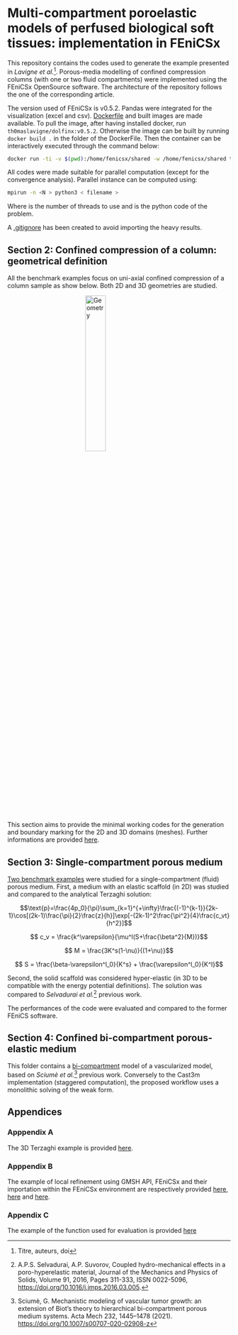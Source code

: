 # Multi-compartment poroelastic models of perfused biological soft tissues: implementation in FEniCSx

This repository contains the codes used to generate the example presented in *Lavigne et al.*[^1]. Porous-media modelling of confined compression columns (with one or two fluid compartments) were implemented using the FEniCSx OpenSource software. The architecture of the repository follows the one of the corresponding article.

The version used of FEniCSx is v0.5.2. Pandas were integrated for the visualization (excel and csv). [Dockerfile](Dockerfile) and built images are made available. To pull the image, after having installed docker, run `th0maslavigne/dolfinx:v0.5.2`. Otherwise the image can be built by running `docker build .` in the folder of the DockerFile. Then the container can be interactively executed through the command below:

```sh
docker run -ti -v $(pwd):/home/fenicsx/shared -w /home/fenicsx/shared th0maslavigne/dolfinx:v0.5.2
```

All codes were made suitable for parallel computation (except for the convergence analysis). Parallel instance can be computed using:

```sh 
mpirun -n <N > python3 < filename >
```

Where <N> is the number of threads to use and <filename> is the python code of the problem.

A [.gitignore](.gitignore) has been created to avoid importing the heavy results.

##  Section 2: Confined compression of a column: geometrical definition

All the benchmark examples focus on uni-axial confined compression of a column sample as show below. Both 2D and 3D geometries are studied.

<img 
    style="display: block; 
           margin-left: auto;
           margin-right: auto;
           width: 30%;"
src=https://user-images.githubusercontent.com/91893320/214018911-5a95fb22-6066-4546-9399-afbe2c3b3cdc.png
alt="Geometry">
</img>

This section aims to provide the minimal working codes for the generation and boundary marking for the 2D and 3D domains (meshes). Further informations are provided [here](Section_2/readme.md).

## Section 3: Single-compartment porous medium

[Two benchmark examples](Section_3) were studied for a single-compartment (fluid) porous medium. First, a medium with an elastic scaffold (in 2D) was studied and compared to the analytical Terzaghi solution:

$$\text{p}=\frac{4p_0}{\pi}\sum_{k=1}^{+\infty}\frac{(-1)^{k-1}}{2k-1}\cos[(2k-1)\frac{\pi}{2}\frac{z}{h}]\exp[-(2k-1)^2\frac{\pi^2}{4}\frac{c_vt}{h^2}]$$

$$ c_v = \frac{k^\varepsilon}{\mu^l(S+\frac{\beta^2}{M})}$$

$$ M = \frac{3K^s(1-\nu)}{(1+\nu)}$$

$$ S = \frac{\beta-\varepsilon^l_0}{K^s} + \frac{\varepsilon^l_0}{K^l}$$

Second, the solid scaffold was considered hyper-elastic (in 3D to be compatible with the energy potential definitions). The solution was compared to *Selvadurai et al.*[^2] previous work.

The performances of the code were evaluated and compared to the former FEniCS software.

## Section 4: Confined bi-compartment porous-elastic medium

This folder contains a [bi-compartment](Section_4/readme.md) model of a vascularized model, based on *Sciumè et al.*[^3] previous work. Conversely to the Cast3m implementation (staggered computation), the proposed workflow uses a monolithic solving of the weak form. 

## Appendices
### Apppendix A
The 3D Terzaghi example is provided [here](Appendix/appendix_a.py).

### Apppendix B
The example of local refinement using GMSH API, FEniCSx and their importation within the FEniCSx environment are respectively provided [here](Appendix/appendix_b1.py), [here](Appendix/appendix_b2.py) and [here](Appendix/appendix_b3.py).

### Appendix C
The example of the function used for evaluation is provided [here](Appendix/appendix_c.py)


[^1]: Titre, auteurs, doi
[^2]: A.P.S. Selvadurai, A.P. Suvorov, Coupled hydro-mechanical effects in a poro-hyperelastic material, Journal of the Mechanics and Physics of Solids, Volume 91, 2016, Pages 311-333, ISSN 0022-5096, https://doi.org/10.1016/j.jmps.2016.03.005.
[^3]: Sciumè, G. Mechanistic modeling of vascular tumor growth: an extension of Biot’s theory to hierarchical bi-compartment porous medium systems. Acta Mech 232, 1445–1478 (2021). https://doi.org/10.1007/s00707-020-02908-z
